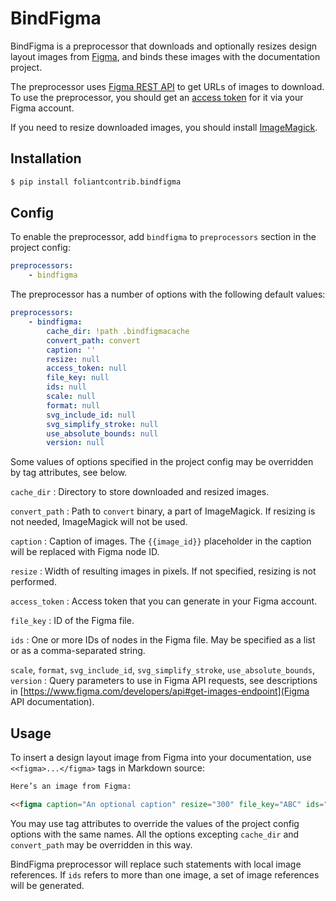 # BindFigma

BindFigma is a preprocessor that downloads and optionally resizes design layout images from [Figma](https://www.figma.com/), and binds these images with the documentation project.

The preprocessor uses [Figma REST API](https://www.figma.com/developers/api) to get URLs of images to download. To use the preprocessor, you should get an [access token](https://www.figma.com/developers/api#access-tokens) for it via your Figma account.

If you need to resize downloaded images, you should install [ImageMagick](https://imagemagick.org/).

## Installation

```bash
$ pip install foliantcontrib.bindfigma
```

## Config

To enable the preprocessor, add `bindfigma` to `preprocessors` section in the project config:

```yaml
preprocessors:
    - bindfigma
```

The preprocessor has a number of options with the following default values:

```yaml
preprocessors:
    - bindfigma:
        cache_dir: !path .bindfigmacache
        convert_path: convert
        caption: ''
        resize: null
        access_token: null
        file_key: null
        ids: null
        scale: null
        format: null
        svg_include_id: null
        svg_simplify_stroke: null
        use_absolute_bounds: null
        version: null
```

Some values of options specified in the project config may be overridden by tag attributes, see below.

`cache_dir`
:   Directory to store downloaded and resized images.

`convert_path`
:   Path to `convert` binary, a part of ImageMagick. If resizing is not needed, ImageMagick will not be used.

`caption`
:   Caption of images. The `{{image_id}}` placeholder in the caption will be replaced with Figma node ID.

`resize`
:   Width of resulting images in pixels. If not specified, resizing is not performed.

`access_token`
:   Access token that you can generate in your Figma account.

`file_key`
:   ID of the Figma file.

`ids`
:   One or more IDs of nodes in the Figma file. May be specified as a list or as a comma-separated string.

`scale`, `format`, `svg_include_id`, `svg_simplify_stroke`, `use_absolute_bounds`, `version`
:   Query parameters to use in Figma API requests, see descriptions in [https://www.figma.com/developers/api#get-images-endpoint](Figma API documentation).

## Usage

To insert a design layout image from Figma into your documentation, use `<<figma>...</figma>` tags in Markdown source:

```markdown
Here’s an image from Figma:

<<figma caption="An optional caption" resize="300" file_key="ABC" ids="node1,node2,node3"></figma>
```

You may use tag attributes to override the values of the project config options with the same names. All the options excepting `cache_dir` and `convert_path` may be overridden in this way.

BindFigma preprocessor will replace such statements with local image references. If `ids` refers to more than one image, a set of image references will be generated.
